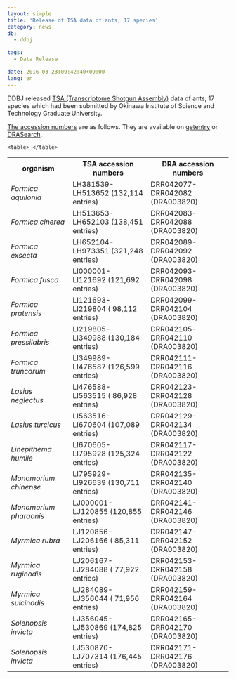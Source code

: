 ```yaml
---
layout: simple
title: 'Release of TSA data of ants, 17 species'
category: news
db:
  - ddbj

tags:
  - Data Release

date: 2016-03-23T09:42:40+09:00
lang: en
---
```


<p>DDBJ released <a href="/ddbj/tsa-e.html">TSA (Transcriptome Shotgun Assembly)</a> data of ants, 17 species which had been submitted by Okinawa Institute of Science and Technology Graduate University. </p>

<p><a href="/documents/accessions.html">The accession numbers</a> are as follows. They are available on <a href="http://getentry.ddbj.nig.ac.jp/top-e.html" target="_blank">getentry</a> or <a href="http://ddbj.nig.ac.jp/DRASearch/" target="_blank">DRASearch</a>. </p>

<table class="t04">
    <tbody>
        <tr>
            <th> organism</th>
            <th> TSA accession numbers</th>
            <th> DRA accession numbers</th>
        </tr>
        <tr>
            <td> <em>Formica aquilonia</em></td>
            <td> LH381539-LH513652 (132,114 entries)</td>
            <td> DRR042077-DRR042082 (DRA003820)</td>
        </tr>
        <tr>
            <td> <em>Formica cinerea</em></td>
            <td> LH513653-LH652103 (138,451 entries)</td>
            <td> DRR042083-DRR042088 (DRA003820)</td>
        </tr>
        <tr>
            <td> <em>Formica exsecta</em></td>
            <td> LH652104-LH973351 (321,248 entries)</td>
            <td> DRR042089-DRR042092 (DRA003820)</td>
        </tr>
        <tr>
            <td> <em>Formica fusca</em></td>
            <td> LI000001-LI121692 (121,692 entries)</td>
            <td> DRR042093-DRR042098 (DRA003820)</td>
        </tr>
        <tr>
            <td> <em>Formica pratensis</em></td>
            <td> LI121693-LI219804 ( 98,112 entries)</td>
            <td> DRR042099-DRR042104 (DRA003820)</td>
        </tr>
        <tr>
            <td> <em>Formica pressilabris</em></td>
            <td> LI219805-LI349988 (130,184 entries)</td>
            <td> DRR042105-DRR042110 (DRA003820)</td>
        </tr>
        <tr>
            <td> <em>Formica truncorum</em></td>
            <td> LI349989-LI476587 (126,599 entries)</td>
            <td> DRR042111-DRR042116 (DRA003820)</td>
        </tr>
        <tr>
            <td> <em>Lasius neglectus</em></td>
            <td> LI476588-LI563515 ( 86,928 entries)</td>
            <td> DRR042123-DRR042128 (DRA003820)</td>
        </tr>
        <tr>
            <td> <em>Lasius turcicus</em></td>
            <td> LI563516-LI670604 (107,089 entries)</td>
            <td> DRR042129-DRR042134 (DRA003820)</td>
        </tr>
        <tr>
            <td> <em>Linepithema humile</em></td>
            <td> LI670605-LI795928 (125,324 entries)</td>
            <td> DRR042117-DRR042122 (DRA003820)</td>
        </tr>
        <tr>
            <td> <em>Monomorium chinense</em></td>
            <td> LI795929-LI926639 (130,711 entries)</td>
            <td> DRR042135-DRR042140 (DRA003820)</td>
        </tr>
        <tr>
            <td> <em>Monomorium pharaonis</em></td>
            <td> LJ000001-LJ120855 (120,855 entries)</td>
            <td> DRR042141-DRR042146 (DRA003820)</td>
        </tr>
        <tr>
            <td> <em>Myrmica rubra</em></td>
            <td> LJ120856-LJ206166 ( 85,311 entries)</td>
            <td> DRR042147-DRR042152 (DRA003820)</td>
        </tr>
        <tr>
            <td> <em>Myrmica ruginodis</em></td>
            <td> LJ206167-LJ284088 ( 77,922 entries)</td>
            <td> DRR042153-DRR042158 (DRA003820)</td>
        </tr>
        <tr>
            <td> <em>Myrmica sulcinodis</em></td>
            <td> LJ284089-LJ356044 ( 71,956 entries)</td>
            <td> DRR042159-DRR042164 (DRA003820)</td>
        </tr>
        <tr>
            <td> <em>Solenopsis invicta</em></td>
            <td> LJ356045-LJ530869 (174,825 entries)</td>
            <td> DRR042165-DRR042170 (DRA003820)</td>
        </tr>
        <tr>
            <td> <em>Solenopsis invicta</em></td>
            <td> LJ530870-LJ707314 (176,445 entries)</td>
            <td> DRR042171-DRR042176 (DRA003820)</td>
        </tr>
    </tbody>

    <table> </table>
</table>
